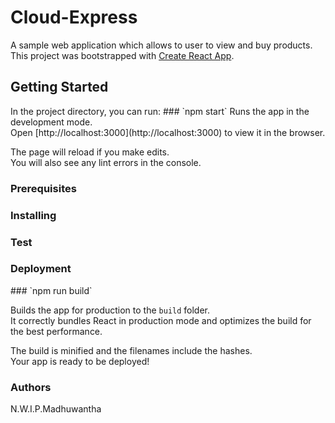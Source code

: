 # Cloud-Express
A sample web application which allows to user to view and buy products. This project was bootstrapped with [Create React App](https://github.com/facebook/create-react-app).

<h2>Getting Started</h2>
In the project directory, you can run:
### `npm start`
Runs the app in the development mode.<br>
Open [http://localhost:3000](http://localhost:3000) to view it in the browser.

The page will reload if you make edits.<br>
You will also see any lint errors in the console.

<h3>Prerequisites</h3>

<h3>Installing</h3>

<h3>Test</h3>

<h3>Deployment</h3>
### `npm run build`

Builds the app for production to the `build` folder.<br>
It correctly bundles React in production mode and optimizes the build for the best performance.

The build is minified and the filenames include the hashes.<br>
Your app is ready to be deployed!

<h3>Authors</h3>
<p>N.W.I.P.Madhuwantha</p>


